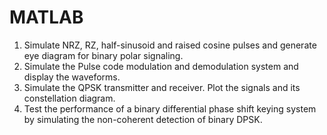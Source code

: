 # MATLAB
1. Simulate NRZ, RZ, half-sinusoid and raised cosine pulses and generate eye diagram for binary polar signaling. 
2. Simulate the Pulse code modulation and demodulation system and display the waveforms.  
3. Simulate the QPSK transmitter and receiver. Plot the signals and its constellation diagram.  
4. Test the performance of a binary differential phase shift keying system by simulating the non-coherent detection of binary DPSK. 
